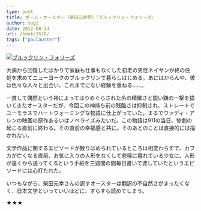 ```yaml
---
type: post
title: ポール・オースター（柴田元幸訳）『ブルックリン・フォリーズ』
author: sugi
date: 2012-08-24
url: /book/3578/
tags: ["paulauster"]
---
```

<a href="http://www.amazon.co.jp/exec/obidos/ASIN/4105217151/chezsugi-22/ref=nosim/" onclick="_gaq.push(['_trackEvent', 'outbound-article', 'http://www.amazon.co.jp/exec/obidos/ASIN/4105217151/chezsugi-22/ref=nosim/', '']);" name="amazletlink" target="_blank"><img src="http://i2.wp.com/ecx.images-amazon.com/images/I/514bx1LJIwL._SL160_.jpg?w=660" alt="ブルックリン・フォリーズ" class="alignleft" data-recalc-dims="1" /></a>

大病から回復したばかりで家庭も仕事もなくした初老の男性ネイサンが終の住処を求めてニューヨークのブルックリンで暮らしはじめる。あにはからんや、彼は色々な人々と出会い、これまでにない経験を重ねる……。

一貫して偶然という神によってはりめぐらされた糸の精緻さと鋭い鎌の一撃を描いてきたオースターだが、今回この神持ち前の残酷さは抑制され、ストレートでユーモラスでハートウォーミングな物語に仕上がっていた。まるでウッディ・アレンの映画の原作あるいはノベライズみたいだ。この物語は911の当日、惨劇の起こる直前に終わる。その直前の幸福感と共に。そのあとのことは直接的には描かれない。

文学作品に関するエピソードが散りばめられているところは相変わらずで、カフカが亡くなる直前、お気に入りの人形をなくして悲嘆に暮れている少女に、人形が遠くから送ってくるという手紙を三週間の間毎日書いて渡していたというエピソードには心打たれた。

いつもながら、柴田元幸さんの訳すオースターは翻訳の不自然さがまったくなく、日本文学といっていいほどに、すらすら読めてしまう。

★★★
